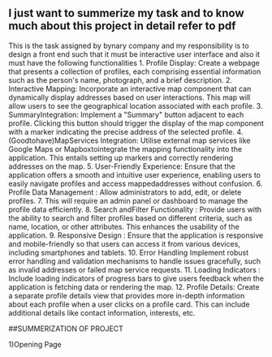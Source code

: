 ## I just want to summerize my task and to know much about this project in detail refer to pdf 

This is the task assigned by bynary company and my responsibility is to design a front end such that it must be interactive user interface and also it must have the following functionalities 
 1.
 Profile Display: Create a webpage that presents a collection of profiles,
 each comprising essential information such as the person's name,
 photograph, and a brief description.
 2. Interactive Mapping: Incorporate an interactive map component that can
 dynamically display addresses based on user interactions. This map will
 allow users to see the geographical location associated with each profile.
 3. SummaryIntegration: Implement a "Summary" button adjacent to each
 profile. Clicking this button should trigger the display of the map
 component with a marker indicating the precise address of the selected
 profile.
 4. (Goodtohave)MapServices Integration: Utilise external map services like
 Google Maps or Mapboxtointegrate the mapping functionality into the
 application. This entails setting up markers and correctly rendering
 addresses on the map.
 5. User-Friendly Experience: Ensure that the application offers a smooth and
 intuitive user experience, enabling users to easily navigate profiles and
 access mappedaddresses without confusion.
 6. Profile Data Management : Allow administrators to add, edit, or delete
 profiles.
 7. This will require an admin panel or dashboard to manage the profile data
 efficiently.
 8. Search andFilter Functionality : Provide users with the ability to search and
 filter profiles based on different criteria, such as name, location, or other
 attributes. This enhances the usability of the application.
 9. Responsive Design : Ensure that the application is responsive and
 mobile-friendly so that users can access it from various devices, including
 smartphones and tablets.
10. Error Handling Implement robust error handling and validation
 mechanisms to handle issues gracefully, such as invalid addresses or
 failed map service requests.
 11. Loading Indicators : Include loading indicators of progress bars to give
 users feedback when the application is fetching data or rendering the map.
 12. Profile Details: Create a separate profile details view that provides more
 in-depth information about each profile when a user clicks on a profile
 card. This can include additional details like contact information, interests,
 etc.


##SUMMERIZATION OF PROJECT 


1)Opening Page  








 
